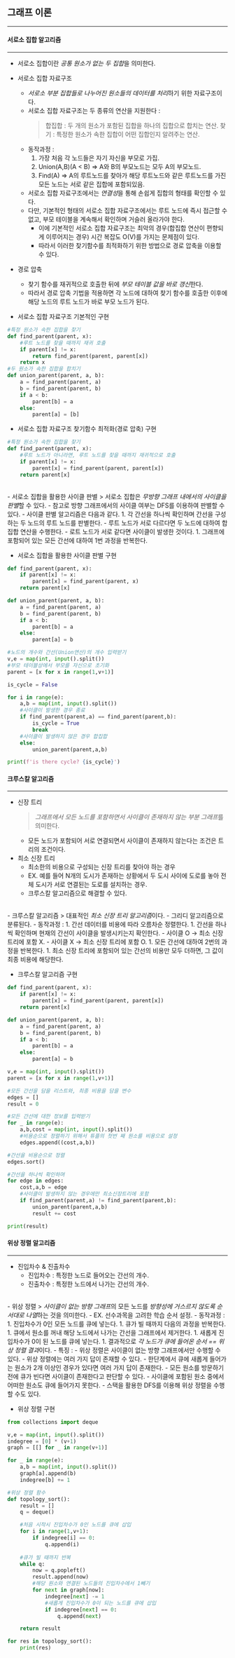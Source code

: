 ## 그래프 이론
-------------------

#### 서로소 집합 알고리즘
-------------------
- 서로소 집합이란 <em>공통 원소가 없는 두 집합</em>을 의미한다.
- 서로소 집합 자료구조 
    - <em>서로소 부분 집합들로 나누어진 원소들의 데이터를 처리</em>하기 위한 자료구조이다.
    - 서로소 집합 자료구조는 두 종류의 연산을 지원한다 :
        > 합집합 : 두 개의 원소가 포함된 집합을 하나의 집합으로 합치는 연산.
        > 찾기 : 특정한 원소가 속한 집합이 어떤 집합인지 알려주는 연산.
    - 동작과정 :
        1. 가장 처음 각 노드들은 자기 자신을 부모로 가집.
        1. Union(A,B)(A < B) => A와 B의 부모노드는 모두 A의 부모노드.
        1. Find(A) => A의 루트노드를 찾아가 해당 루트노드와 같은 루트노드를 가진 모든 노드는 서로 같은 집합에 포함되있음.
    - 서로소 집합 자료구조에서는 <em>연결성</em>을 통해 손쉽게 집합의 형태를 확인할 수 있다.
    - 다만, 기본적인 형태의 서로소 집합 자료구조에서는 루트 노드에 즉시 접근할 수 없고, 부모 테이블을 계속해서 확인하며 거슬러 올라가야 한다.
        - 이에 기본적인 서로소 집합 자료구조는 최악의 경우(합집합 연산이 편향되게 이루어지는 경우) 시간 복잡도 O(V)를 가지는 문제점이 있다. 
        - 따라서 이러한 찾기함수를 최적화하기 위한 방법으로 경로 압축을 이용할 수 있다.
- 경로 압축
    - 찾기 함수를 재귀적으로 호출한 뒤에 <em>부모 테이블 값을 바로 갱신</em>한다.
    - 따라서 경로 압축 기법을 적용하면 각 노드에 대하여 찾기 함수를 호출한 이후에 해당 노드의 루트 노드가 바로 부모 노드가 된다.

- 서로소 집합 자료구조 기본적인 구현
```python
#특정 원소가 속한 집합을 찾기
def find_parent(parent, x):
    #루트 노드를 찾을 때까지 재귀 호출
    if parent[x] != x:
        return find_parent(parent, parent[x])
    return x
#두 원소가 속한 집합을 합치기
def union_parent(parent, a, b):
    a = find_parent(parent, a)
    b = find_parent(parent, b)
    if a < b:
        parent[b] = a
    else:
        parent[a] = [b]
```
- 서로소 집합 자료구조 찾기함수 최적화(경로 압축) 구현
```python
#특정 원소가 속한 집합을 찾기
def find_parent(parent, x):
    #루트 노드가 아니라면, 루트 노드를 찾을 때까지 재귀적으로 호출
    if parent[x] != x:
        parent[x] = find_parent(parent, parent[x])
    return parent[x]
```
<br>
- 서로소 집합을 활용한 사이클 판별
    > 서로소 집합은 <em>무방향 그래프 내에서의 사이클을 판별</em>할 수 있다.
    - 참고로 방향 그래프에서의 사이클 여부는 DFS를 이용하여 판별할 수 있다.
    - 사이클 판별 알고리즘은 다음과 같다.
        1. 각 간선을 하나씩 확인하며 간선을 구성하는 두 노드의 루트 노드를 판별한다.
            - 루트 노드가 서로 다르다면 두 노드에 대하여 합집합 연산을 수행한다.
            - 로트 노드가 서로 같다면 사이클이 발생한 것이다.
        1. 그래프에 포함되어 있는 모든 간선에 대하여 1번 과정을 반복한다.

- 서로소 집합을 활용한 사이클 판별 구현
```python
def find_parent(parent, x):
    if parent[x] != x:
        parent[x] = find_parent(parent, x)
    return parent[x]

def union_parent(parent, a, b):
    a = find_parent(parent, a)
    b = find_parent(parent, b)
    if a < b:
        parent[b] = a
    else:
        parent[a] = b

#노드의 개수와 간선(Union연산)의 개수 입력받기
v,e = map(int, input().split())
#부모 테이블상에서 부모를 자신으로 초기화
parent = [x for x in range(1,v+1)]

is_cycle = False

for i in range(e):
    a,b = map(int, input().split())
    #사이클이 발생한 경우 종료
    if find_parent(parent,a) == find_parent(parent,b):
        is_cycle = True
        break
    #사이클이 발생하지 않은 경우 합집합
    else:
        union_parent(parent,a,b)

print(f'is there cycle? {is_cycle}')
```

#### 크루스칼 알고리즘
-------------------
- 신장 트리
    > <em>그래프에서 모든 노드를 포함하면서 사이클이 존재하지 않는 부분 그래프</em>를 의미한다.
    - 모든 노드가 포함되어 서로 연결되면서 사이클이 존재하지 않는다는 조건은 트리의 조건이다.
- 최소 신장 트리
    - 최소한의 비용으로 구성되는 신장 트리를 찾아야 하는 경우
    - EX. 예를 들어 N개의 도시가 존재하는 상황에서 두 도시 사이에 도로를 놓아 전체 도시가 서로 연결된는 도로를 설치하는 경우.
    - 크루스칼 알고리즘으로 해결할 수 있다.
<br>
- 크루스칼 알고리즘
    > 대표적인 <em>최소 신장 트리 알고리즘</em>이다.
    - 그리디 알고리즘으로 분류된다.
    - 동작과정 :
        1. 간선 데이터를 비용에 따라 오름차순 정렬한다.
        1. 간선을 하나씩 확인하며 현재의 간선이 사이클을 발생시키는지 확인한다.
            - 사이클 O -> 최소 신장 트리에 포함 X.
            - 사이클 X -> 최소 신장 트리에 포함 O.
        1. 모든 간선에 대하여 2번의 과정을 반복한다.
        1. 최소 신장 트리에 포함되어 있는 간선의 비용만 모두 더하면, 그 값이 최종 비용에 해당한다.

- 크루스칼 알고리즘 구현
```python
def find_parent(parent, x):
    if parent[x] != x:
        parent[x] = find_parent(parent, parent[x])
    return parent[x]

def union_parent(parent, a, b):
    a = find_parent(parent, a)
    b = find_parent(parent, b)
    if a < b:
        parent[b] = a
    else:
        parent[a] = b

v,e = map(int, input().split())
parent = [x for x in range(1,v+1)]

#모든 간선을 담을 리스트와, 최종 비용을 담을 변수
edges = []
result = 0

#모든 간선에 대한 정보를 입력받기
for _ in range(e):
    a,b,cost = map(int, input().split())
    #비용순으로 정렬하기 위해서 튜플의 첫번 째 원소를 비용으로 설정
    edges.append((cost,a,b))

#간선을 비용순으로 정렬
edges.sort()

#간선을 하나씩 확인하며
for edge in edges:
    cost,a,b = edge
    #사이클이 발생하지 않는 경우에만 최소신장트리에 포함
    if find_parent(parent,a) != find_parent(parent,b):
        union_parent(parent,a,b)
        result += cost

print(result)
```

#### 위상 정렬 알고리즘
-------------------
- 진입차수 & 진출차수
    - 진입차수 : 특정한 노드로 들어오는 간선의 개수.
    - 진출차수 : 특정한 노드에서 나가는 간선의 개수.
<br>
- 위상 정렬 
    > <em>사이클이 없는 방향 그래프</em>의 모든 노드를 <em>방향성에 거스르지 않도록 순서대로 나열</em>하는 것을 의미한다.
    - EX. 선수과목을 고려한 학습 순서 설정.
    - 동작과정 :
        1. 진입차수가 0인 모든 노드를 큐에 넣는다.
        1. 큐가 빌 때까지 다음의 과정을 반복한다.
            1. 큐에서 원소를 꺼내 해당 노드에서 나가는 간선을 그래프에서 제거한다.
            1. 새롭게 진입차수가 0이 된 노드를 큐에 넣는다.
        1. 결과적으로 <em>각 노드가 큐에 들어온 순서 == 위상 정렬 결과</em>이다.
    - 특징 :
        - 위상 정렬은 사이클이 없는 방향 그래프에서만 수행할 수 있다.
        - 위상 정렬에는 여러 가지 답이 존재할 수 있다.
            - 한단계에서 큐에 새롭게 들어가는 원소가 2개 이상인 경우가 있다면 여러 가지 답이 존재한다.
        - 모든 원소를 방문하기 전에 큐가 빈다면 사이클이 존재한다고 판단할 수 있다.
            - 사이클에 포함된 원소 중에서 어떠한 원소도 큐에 들어가지 못한다.
        - 스택을 활용한 DFS를 이용해 위상 정렬을 수행할 수도 있다.

- 위상 정렬 구현
```python
from collections import deque

v,e = map(int, input().split())
indegree = [0] * (v+1)
graph = [[] for _ in range(v+1)]

for _ in range(e):
    a,b = map(int, input().split())
    graph[a].append(b)
    indegree[b] += 1

#위상 정렬 함수
def topology_sort():
    result = []
    q = deque()

    #처음 시작시 진입차수가 0인 노드를 큐에 삽입
    for i in range(1,v+1):
        if indegree[i] == 0:
            q.append(i)
    
    #큐가 빌 때까지 반복
    while q:
        now = q.popleft()
        result.append(now)
        #해당 원소와 연결된 노드들의 진입차수에서 1빼기
        for next in graph[now]:
            indegree[next] -= 1
            #새롭게 진입차수가 0이 되는 노드를 큐에 삽입
            if indegree[next] == 0:
                q.append(next)

    return result

for res in topology_sort():
    print(res)
```